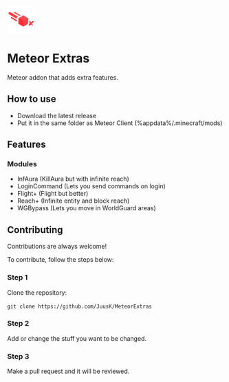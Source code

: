 
![Logo](/src/main/resources/assets/meteorextras/icon.png)



# Meteor Extras

Meteor addon that adds extra features.


## How to use
- Download the latest release
- Put it in the same folder as Meteor Client (%appdata%/.minecraft/mods)




## Features

### Modules
- InfAura (KillAura but with infinite reach)
- LoginCommand (Lets you send commands on login)
- Flight+ (Flight but better)
- Reach+ (Infinite entity and block reach)
- WGBypass (Lets you move in WorldGuard areas)
## Contributing

Contributions are always welcome!

To contribute, follow the steps below:

### Step 1

Clone the repository:

``git clone https://github.com/JuusK/MeteorExtras``

### Step 2

Add or change the stuff you want to be changed.

### Step 3

Make a pull request and it will be reviewed.
